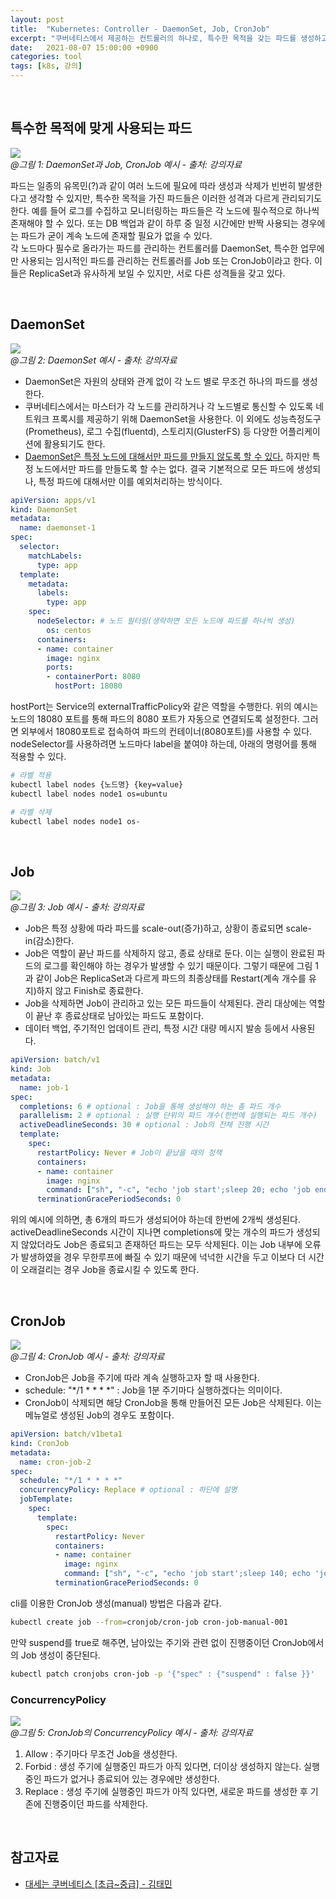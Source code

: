 ```yaml
---
layout: post
title:  "Kubernetes: Controller - DaemonSet, Job, CronJob" 
excerpt: "쿠버네티스에서 제공하는 컨트롤러의 하나로, 특수한 목적을 갖는 파드를 생성하고 이를 관리하기 위한 방법 3가지에 대해 알아본다. 본 포스팅은 인프런에서 제공하는 강의 '대세는 쿠버네티스 (초급~중급) - 김태민' 내용을 정리한 내용을 포함한다."
date:   2021-08-07 15:00:00 +0900
categories: tool
tags: [k8s, 강의]
---
```


<br>

## 특수한 목적에 맞게 사용되는 파드

![](https://kubetm.github.io/img/practice/beginner/Controller%20with%20DatemonSet,%20Job,%20CronJob%20for%20Kubernetes.jpg)  
*@그림 1: DaemonSet과 Job, CronJob 예시 - 출처: 강의자료*

파드는 일종의 유목민(?)과 같이 여러 노드에 필요에 따라 생성과 삭제가 빈번히 발생한다고 생각할 수 있지만, 특수한 목적을 가진 파드들은 이러한 성격과 다르게 관리되기도 한다. 예를 들어 로그를 수집하고 모니터링하는 파드들은 각 노드에 필수적으로 하나씩 존재해야 할 수 있다. 또는 DB 백업과 같이 하루 중 일정 시간에만 반짝 사용되는 경우에는 파드가 굳이 계속 노드에 존재할 필요가 없을 수 있다.  
각 노드마다 필수로 올라가는 파드를 관리하는 컨트롤러를 DaemonSet, 특수한 업무에만 사용되는 임시적인 파드를 관리하는 컨트롤러를 Job 또는 CronJob이라고 한다. 이들은 ReplicaSet과 유사하게 보일 수 있지만, 서로 다른 성격들을 갖고 있다.

<br>

## DaemonSet

![](https://kubetm.github.io/img/practice/beginner/HostPort,%20NodeSelector%20with%20DaemonSet%20for%20Kubernetes.jpg)  
*@그림 2: DaemonSet 예시 - 출처: 강의자료*

- DaemonSet은 자원의 상태와 관계 없이 각 노드 별로 무조건 하나의 파드를 생성한다. 
- 쿠버네티스에서는 마스터가 각 노드를 관리하거나 각 노드별로 통신할 수 있도록 네트워크 프록시를 제공하기 위해 DaemonSet을 사용한다. 이 외에도 성능측정도구(Prometheus), 로그 수집(fluentd), 스토리지(GlusterFS) 등 다양한 어플리케이션에 활용되기도 한다.
- <u>DaemonSet은 특정 노드에 대해서만 파드를 만들지 않도록 할 수 있다.</u> 하지만 특정 노드에서만 파드를 만들도록 할 수는 없다. 결국 기본적으로 모든 파드에 생성되나, 특정 파드에 대해서만 이를 예외처리하는 방식이다.

```yaml
apiVersion: apps/v1
kind: DaemonSet
metadata:
  name: daemonset-1
spec:
  selector:
    matchLabels:
      type: app
  template:
    metadata:
      labels:
        type: app
    spec:
      nodeSelector: # 노드 필터링(생략하면 모든 노드에 파드를 하나씩 생성)
        os: centos
      containers:
      - name: container
        image: nginx
        ports:
        - containerPort: 8080
          hostPort: 18080
```

hostPort는 Service의 externalTrafficPolicy와 같은 역할을 수행한다. 위의 예시는 노드의 18080 포트를 통해 파드의 8080 포트가 자동으로 연결되도록 설정한다. 그러면 외부에서 18080포트로 접속하여 파드의 컨테이너(8080포트)를 사용할 수 있다.  
nodeSelector를 사용하려면 노드마다 label을 붙여야 하는데, 아래의 명령어를 통해 적용할 수 있다.  

```bash
# 라벨 적용
kubectl label nodes {노드명} {key=value}
kubectl label nodes node1 os=ubuntu

# 라벨 삭제
kubectl label nodes node1 os-
```

<br>

## Job

![](https://kubetm.github.io/img/practice/beginner/Parrallelism,%20Completions%20with%20Job%20for%20Kubernetes.jpg)  
*@그림 3: Job 예시 - 출처: 강의자료*

- Job은 특정 상황에 따라 파드를 scale-out(증가)하고, 상황이 종료되면 scale-in(감소)한다.
- Job은 역할이 끝난 파드를 삭제하지 않고, 종료 상태로 둔다. 이는 실행이 완료된 파드의 로그를 확인해야 하는 경우가 발생할 수 있기 때문이다. 그렇기 때문에 그림 1과 같이 Job은 ReplicaSet과 다르게 파드의 최종상태를 Restart(계속 개수를 유지)하지 않고 Finish로 종료한다.
- Job을 삭제하면 Job이 관리하고 있는 모든 파드들이 삭제된다. 관리 대상에는 역할이 끝난 후 종료상태로 남아있는 파드도 포함이다.
- 데이터 백업, 주기적인 업데이트 관리, 특정 시간 대량 메시지 발송 등에서 사용된다.

```yaml
apiVersion: batch/v1
kind: Job
metadata:
  name: job-1
spec:
  completions: 6 # optional : Job을 통해 생성해야 하는 총 파드 개수
  parallelism: 2 # optional : 실행 단위의 파드 개수(한번에 실행되는 파드 개수)
  activeDeadlineSeconds: 30 # optional : Job의 전체 진행 시간
  template:
    spec:
      restartPolicy: Never # Job이 끝났을 때의 정책
      containers:
      - name: container
        image: nginx
        command: ["sh", "-c", "echo 'job start';sleep 20; echo 'job end'"]
      terminationGracePeriodSeconds: 0
```

위의 예시에 의하면, 총 6개의 파드가 생성되어야 하는데 한번에 2개씩 생성된다. activeDeadlineSeconds 시간이 지나면 completions에 맞는 개수의 파드가 생성되지 않았더라도 Job은 종료되고 존재하던 파드는 모두 삭제된다. 이는 Job 내부에 오류가 발생하였을 경우 무한루프에 빠질 수 있기 때문에 넉넉한 시간을 두고 이보다 더 시간이 오래걸리는 경우 Job을 종료시킬 수 있도록 한다.

<br>

## CronJob

![](https://kubetm.github.io/img/practice/beginner/Allow%20with%20CronJob%20for%20Kubernetes.jpg)  
*@그림 4: CronJob 예시 - 출처: 강의자료*

- CronJob은 Job을 주기에 따라 계속 실행하고자 할 때 사용한다.
- schedule: "*/1 * * * *" : Job을 1분 주기마다 실행하겠다는 의미이다. 
- CronJob이 삭제되면 해당 CronJob을 통해 만들어진 모든 Job은 삭제된다. 이는 메뉴얼로 생성된 Job의 경우도 포함이다.

```yaml
apiVersion: batch/v1beta1
kind: CronJob
metadata:
  name: cron-job-2
spec:
  schedule: "*/1 * * * *"
  concurrencyPolicy: Replace # optional : 하단에 설명
  jobTemplate:
    spec:
      template:
        spec:
          restartPolicy: Never
          containers:
          - name: container
            image: nginx
            command: ["sh", "-c", "echo 'job start';sleep 140; echo 'job end'"]
          terminationGracePeriodSeconds: 0
```

cli를 이용한 CronJob 생성(manual) 방법은 다음과 같다.

```bash
kubectl create job --from=cronjob/cron-job cron-job-manual-001
```

만약 suspend를 true로 해주면, 남아있는 주기와 관련 없이 진행중이던 CronJob에서의 Job 생성이 중단된다.

```bash
kubectl patch cronjobs cron-job -p '{"spec" : {"suspend" : false }}'
```

### ConcurrencyPolicy

![](https://kubetm.github.io/img/practice/beginner/ConcurencyPolicy%201.19%20with%20CronJob%20for%20Kubernetes.jpg)  
*@그림 5: CronJob의 ConcurrencyPolicy 예시 - 출처: 강의자료*

1. Allow : 주기마다 무조건 Job을 생성한다.
2. Forbid : 생성 주기에 실행중인 파드가 아직 있다면, 더이상 생성하지 않는다. 실행중인 파드가 없거나 종료되어 있는 경우에만 생성한다.
3. Replace : 생성 주기에 실행중인 파드가 아직 있다면, 새로운 파드를 생성한 후 기존에 진행중이던 파드를 삭제한다. 

<br>

## 참고자료

- [대세는 쿠버네티스 [초급~중급] - 김태민](https://www.inflearn.com/course/쿠버네티스-기초/dashboard)